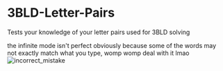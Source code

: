 # 3BLD-Letter-Pairs
Tests your knowledge of your letter pairs used for 3BLD solving

the infinite mode isn't perfect obviously because some of the words may not exactly match what you type, womp womp deal with it lmao
![incorrect_mistake](https://github.com/user-attachments/assets/3288e984-1d4a-4d79-a10a-d05873780dd9)
